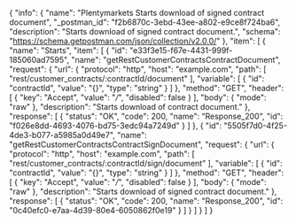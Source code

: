 {
  "info": {
    "name": "Plentymarkets Starts download of signed contract document",
    "_postman_id": "f2b6870c-3ebd-43ee-a802-e9ce8f724ba6",
    "description": "Starts download of signed contract document.",
    "schema": "https://schema.getpostman.com/json/collection/v2.0.0/"
  },
  "item": [
    {
      "name": "Starts",
      "item": [
        {
          "id": "e33f3e15-f67e-4431-999f-185060ad7595",
          "name": "getRestCustomerContractsContractDocument",
          "request": {
            "url": {
              "protocol": "http",
              "host": "example.com",
              "path": [
                "rest/customer_contracts/:contractId/document"
              ],
              "variable": [
                {
                  "id": "contractId",
                  "value": "{}",
                  "type": "string"
                }
              ]
            },
            "method": "GET",
            "header": [
              {
                "key": "Accept",
                "value": "*/*",
                "disabled": false
              }
            ],
            "body": {
              "mode": "raw"
            },
            "description": "Starts download of contract document."
          },
          "response": [
            {
              "status": "OK",
              "code": 200,
              "name": "Response_200",
              "id": "f026e8dd-4693-4076-bd75-3edc94a7249d"
            }
          ]
        },
        {
          "id": "5505f7d0-4f25-4de3-b077-a5985a0d49e7",
          "name": "getRestCustomerContractsContractSignDocument",
          "request": {
            "url": {
              "protocol": "http",
              "host": "example.com",
              "path": [
                "rest/customer_contracts/:contractId/sign/document"
              ],
              "variable": [
                {
                  "id": "contractId",
                  "value": "{}",
                  "type": "string"
                }
              ]
            },
            "method": "GET",
            "header": [
              {
                "key": "Accept",
                "value": "*/*",
                "disabled": false
              }
            ],
            "body": {
              "mode": "raw"
            },
            "description": "Starts download of signed contract document."
          },
          "response": [
            {
              "status": "OK",
              "code": 200,
              "name": "Response_200",
              "id": "0c40efc0-e7aa-4d39-80e4-6050862f0e19"
            }
          ]
        }
      ]
    }
  ]
}